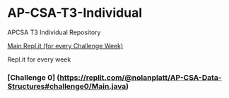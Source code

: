 # AP-CSA-T3-Individual
APCSA T3 Individual Repository


[Main Repl.it (for every Challenge Week)](https://replit.com/@nolanplatt/AP-CSA-Data-Structures#challenge0/Main.java)


Repl.it for every week
### [Challenge 0] (https://replit.com/@nolanplatt/AP-CSA-Data-Structures#challenge0/Main.java)
